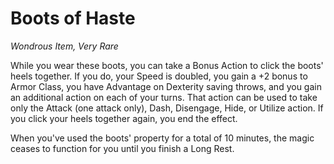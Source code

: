# Boots of Haste
*Wondrous Item, Very Rare*

While you wear these boots, you can take a Bonus Action to click the boots' heels together. If you do, your Speed is doubled, you gain a +2 bonus to Armor Class, you have Advantage on Dexterity saving throws, and you gain an additional action on each of your turns. That action can be used to take only the Attack (one attack only), Dash, Disengage, Hide, or Utilize action. If you click your heels together again, you end the effect.

When you've used the boots' property for a total of 10 minutes, the magic ceases to function for you until you finish a Long Rest.